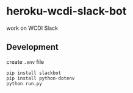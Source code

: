 # heroku-wcdi-slack-bot
work on WCDI Slack

## Development
create `.env` file

```
pip install slackbot
pip install python-dotenv
python run.py
```

